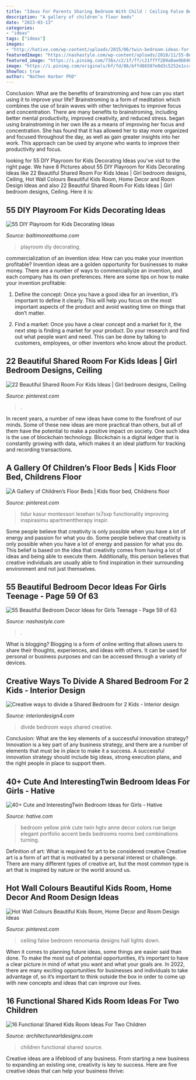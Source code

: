 ```yaml
---
title: "Ideas For Parents Sharing Bedroom With Child : Ceiling False Bedroom Renomania Designs Hall Lights Down"
description: "A gallery of children’s floor beds"
date: "2023-03-13"
categories:
- "ideas"
tags: ["ideas"]
images:
- "http://hative.com/wp-content/uploads/2015/06/twin-bedroom-ideas-for-girls/11-twin-bedroom-ideas-for-girls.jpg"
featuredImage: "https://nashastyle.com/wp-content/uploads/2018/11/55-Beautiful-Bedroom-Decor-Ideas-for-Girls-Teenage-59.jpg"
featured_image: "https://i.pinimg.com/736x/c2/1f/ff/c21ffff289a0ae0bb98d492f5a4fac85.jpg"
image: "https://i.pinimg.com/originals/bf/fd/86/bffd86507e0d3c5252e1cc4a74be9cc3.jpg"
ShowToc: true
author: "Nathen Harber PhD"
---
```



Conclusion: What are the benefits of brainstroming and how can you start using it to improve your life?
Brainstroming is a form of meditation which combines the use of brain waves with other techniques to improve focus and concentration. There are many benefits to brainstroming, including better mental productivity, improved creativity, and reduced stress. began using brainstroming in her own life as a means of improving her focus and concentration. She has found that it has allowed her to stay more organized and focused throughout the day, as well as gain greater insights into her work. This approach can be used by anyone who wants to improve their productivity and focus.

	

		
looking for 55 DIY Playroom for Kids Decorating Ideas you've visit to the right page. We have 8 Pictures about 55 DIY Playroom for Kids Decorating Ideas like 22 Beautiful Shared Room For Kids Ideas | Girl bedroom designs, Ceiling, Hot Wall Colours Beautiful Kids Room, Home Decor and Room Design Ideas and also 22 Beautiful Shared Room For Kids Ideas | Girl bedroom designs, Ceiling. Here it is:
		
    
## 55 DIY Playroom For Kids Decorating Ideas

<img loading=lazy src="https://www.baltimoreathome.com/wp-content/uploads/2018/04/DIY-Playroom-for-Kids-Decorating-Ideas-54.jpg" onerror="this.onerror=null;this.src='https://tse1.mm.bing.net/th?id=OIP.ac_K7gBThVaezV8mc1CMcAHaK0&amp;pid=15.1';" alt="55 DIY Playroom for Kids Decorating Ideas">

_Source: baltimoreathome.com_

>playroom diy decorating. 

	

commercialization of an invention idea: How can you make your invention profitable?
Invention ideas are a golden opportunity for businesses to make money. There are a number of ways to commerciallyize an invention, and each company has its own preferences. Here are some tips on how to make your invention profitable:
1. Define the concept: Once you have a good idea for an invention, it’s important to define it clearly. This will help you focus on the most important aspects of the product and avoid wasting time on things that don’t matter.

2. Find a market: Once you have a clear concept and a market for it, the next step is finding a market for your product. Do your research and find out what people want and need. This can be done by talking to customers, employees, or other inventors who know about the product.


    
## 22 Beautiful Shared Room For Kids Ideas | Girl Bedroom Designs, Ceiling

<img loading=lazy src="https://i.pinimg.com/736x/c2/1f/ff/c21ffff289a0ae0bb98d492f5a4fac85.jpg" onerror="this.onerror=null;this.src='https://tse4.mm.bing.net/th?id=OIP.a7FvbkxL0t4rVgaBNGvEbAHaHb&amp;pid=15.1';" alt="22 Beautiful Shared Room For Kids Ideas | Girl bedroom designs, Ceiling">

_Source: pinterest.com_

>. 

	

In recent years, a number of new ideas have come to the forefront of our minds. Some of these new ideas are more practical than others, but all of them have the potential to make a positive impact on society. One such idea is the use of blockchain technology. Blockchain is a digital ledger that is constantly growing with data, which makes it an ideal platform for tracking and recording transactions.

    
## A Gallery Of Children’s Floor Beds | Kids Floor Bed, Childrens Floor

<img loading=lazy src="https://i.pinimg.com/originals/bf/fd/86/bffd86507e0d3c5252e1cc4a74be9cc3.jpg" onerror="this.onerror=null;this.src='https://tse4.mm.bing.net/th?id=OIP.sx2V3Wp1drd8CE26e2B57AHaLH&amp;pid=15.1';" alt="A Gallery of Children’s Floor Beds | Kids floor bed, Childrens floor">

_Source: pinterest.com_

>tidur kasur montessori lesehan tx7sxp functionality improving inspirasimu apartmenttherapy inspir. 

	

Some people believe that creativity is only possible when you have a lot of energy and passion for what you do.
Some people believe that creativity is only possible when you have a lot of energy and passion for what you do. This belief is based on the idea that creativity comes from having a lot of ideas and being able to execute them. Additionally, this person believes that creative individuals are usually able to find inspiration in their surrounding environment and not just themselves.

    
## 55 Beautiful Bedroom Decor Ideas For Girls Teenage - Page 59 Of 63

<img loading=lazy src="https://nashastyle.com/wp-content/uploads/2018/11/55-Beautiful-Bedroom-Decor-Ideas-for-Girls-Teenage-59.jpg" onerror="this.onerror=null;this.src='https://tse4.mm.bing.net/th?id=OIP.0QerSaLMkPoPEJWNc5TRdwHaLH&amp;pid=15.1';" alt="55 Beautiful Bedroom Decor Ideas for Girls Teenage - Page 59 of 63">

_Source: nashastyle.com_

>. 

	

What is blogging?
Blogging is a form of online writing that allows users to share their thoughts, experiences, and ideas with others. It can be used for personal or business purposes and can be accessed through a variety of devices.

    
## Creative Ways To Divide A Shared Bedroom For 2 Kids - Interior Design

<img loading=lazy src="http://i1.wp.com/interiordesign4.com/wp-content/uploads/2013/12/Creative-ways-to-divide-a-Shared-Bedroom-for-2-Kids.jpg?resize=480%2C318" onerror="this.onerror=null;this.src='https://tse3.mm.bing.net/th?id=OIP.vT_CQ1yx1yxRQifklr6HRAHaE6&amp;pid=15.1';" alt="Creative ways to divide a Shared Bedroom for 2 Kids - Interior design">

_Source: interiordesign4.com_

>divide bedroom ways shared creative. 

	

Conclusion: What are the key elements of a successful innovation strategy?
Innovation is a key part of any business strategy, and there are a number of elements that must be in place to make it a success. A successful innovation strategy should include big ideas, strong execution plans, and the right people in place to support them.

    
## 40+ Cute And InterestingTwin Bedroom Ideas For Girls - Hative

<img loading=lazy src="http://hative.com/wp-content/uploads/2015/06/twin-bedroom-ideas-for-girls/11-twin-bedroom-ideas-for-girls.jpg" onerror="this.onerror=null;this.src='https://tse1.mm.bing.net/th?id=OIP.JJHWss2XjjvFp7iuYUKdDQHaJ4&amp;pid=15.1';" alt="40+ Cute and InterestingTwin Bedroom Ideas for Girls - Hative">

_Source: hative.com_

>bedroom yellow pink cute twin hgtv anne decor colors rue beige elegant portfolio accent beds bedrooms rooms bed combinations turning. 

	

Definition of art: What is required for art to be considered creative
Creative art is a form of art that is motivated by a personal interest or challenge. There are many different types of creative art, but the most common type is art that is inspired by nature or the world around us.

    
## Hot Wall Colours Beautiful Kids Room, Home Decor And Room Design Ideas

<img loading=lazy src="https://i.pinimg.com/originals/b8/ee/d8/b8eed89fba927840abc4e6e6dbad6e77.jpg" onerror="this.onerror=null;this.src='https://tse2.mm.bing.net/th?id=OIP.YIWMS1vU46YEP9dT1UESmgHaLR&amp;pid=15.1';" alt="Hot Wall Colours Beautiful Kids Room, Home Decor and Room Design Ideas">

_Source: pinterest.com_

>ceiling false bedroom renomania designs hall lights down. 

	

When it comes to planning future ideas, some things are easier said than done. To make the most out of potential opportunities, it’s important to have a clear picture in mind of what you want and what your goals are. In 2022, there are many exciting opportunities for businesses and individuals to take advantage of, so it’s important to think outside the box in order to come up with new concepts and ideas that can improve our lives.

    
## 16 Functional Shared Kids Room Ideas For Two Children

<img loading=lazy src="http://www.architectureartdesigns.com/wp-content/uploads/2015/02/319.jpg" onerror="this.onerror=null;this.src='https://tse2.mm.bing.net/th?id=OIP._uBmEWdhlt7jWfEJcu0kDwHaFd&amp;pid=15.1';" alt="16 Functional Shared Kids Room Ideas For Two Children">

_Source: architectureartdesigns.com_

>children functional shared source. 

	

Creative ideas are a lifeblood of any business. From starting a new business to expanding an existing one, creativity is key to success. Here are five creative ideas that can help your business thrive:

